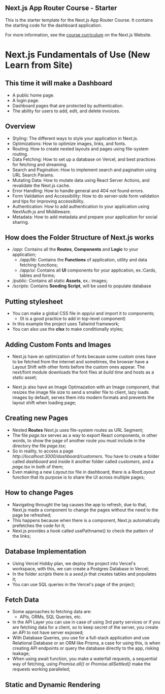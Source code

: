 ## Next.js App Router Course - Starter

This is the starter template for the Next.js App Router Course. It contains the starting code for the dashboard application.

For more information, see the [course curriculum](https://nextjs.org/learn) on the Next.js Website.

# Next.js Fundamentals of Use (New Learn from Site)

## This time it will make a Dashboard

- A public home page.
- A login page.
- Dashboard pages that are protected by authentication.
- The ability for users to add, edit, and delete invoices.

## Overview

- Styling: The different ways to style your application in Next.js.
- Optimizations: How to optimize images, links, and fonts.
- Routing: How to create nested layouts and pages using file-system routing.
- Data Fetching: How to set up a database on Vercel, and best practices for fetching and streaming.
- Search and Pagination: How to implement search and pagination using URL Search Params.
- Mutating Data: How to mutate data using React Server Actions, and revalidate the Next.js cache.
- Error Handling: How to handle general and 404 not found errors.
- Form Validation and Accessibility: How to do server-side form validation and tips for improving accessibility.
- Authentication: How to add authentication to your application using NextAuth.js and Middleware.
- Metadata: How to add metadata and prepare your application for social sharing.

## How does the Folder Structure of Next.js works
- */app*: Contains all the **Routes**, **Components** and **Logic** to your application;
    - */app/lib*: Contains the **Functions** of application, utility and data fetching functions;
    - */app/ui*: Contains all **UI** components for your application, ex.:Cards, tables and forms;
- */public*: Contains all static **Assets**, ex.: images;
- */scripts*: Contains **Seeding Script**, will be used to populate database

## Putting stylesheet
- You can make a global CSS file in *app/ui* and import it to components;
    - (It is a good practice to add in top-level component)
- In this example the project uses Tailwind framework;
- You can also use the **clsx** to make conditionally styles;

## Adding Custom Fonts and Images
- Next.js have an optimization of fonts because some custom ones have to be fetched from the internet and sometimes, the browser have a Layout Shift with other fonts before the custom ones appear. The next/font module downloads the font files at *build time* and hosts as a static asset;

- Next.js also have an Image Optimazation with an Image component, that resizes the image file size to send a smaller file to client, lazy loads images by default, serves them into modern formats and prevents the layout shift when loading page;

## Creating new Pages
- Nested **Routes** Next.js uses file-system routes as URL Segment;
- The file *page.tsx* serves as a way to export React components, in other words, to show the page of another route you must include in the directory the file *page.tsx*;
- So in reality, to access a page *http://localhost:3000/dashboard/customers*. You have to create a folder called *dashboard* and inside it another folder called *customers*, and a *page.tsx* in both of them;
- Even making a new *Layout.tsx* file in dashboard, there is a *RootLayout* function that its purpose is to share the UI across multiple pages;

## How to change Pages
- Navigating throught the <a> tag causes the app to refresh, due to that, Next.js made a <Link /> component to change the pages without the need to the page be refreshed;
- This happens because when there is a <Link> component, Next.js automatically prefetches the code for it;
- Next.js provides a *hook* called usePathname() to check the pattern of the links;

## Database Implementation
- Using Vercel Hobby plan, we deploy the project into Vercel's workspace, with this, we can create a Postgres Database in Vercel;
- In the folder *scripts* there is a *seed.js* that creates tables and populates it;
- You can use SQL queries in the Vercel's page of the project;

## Fetch Data
- Some approaches to fetching data are:
    - APIs, ORMs, SQL Queries, etc.
- In the API Layer you can use in case of using 3rd party services or if you are fetching data for a client, so to keep secret of the server, you create an API to not have server exposed;
- With Database Queries, you use for a full-stack application and use Relational Database or an ORM like Prisma, a case for using this, is when creating API endpoints or query the database directly to the app, risking leakage;
- When using await function, you make a waterfall requests, a sequential way of fetching, using *Promise.all()* or *Promise.allSettled()* make the requests working paralleled;

## Static and Dynamic Rendering
